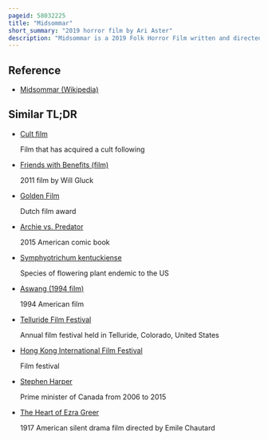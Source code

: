 ```yaml
---
pageid: 58032225
title: "Midsommar"
short_summary: "2019 horror film by Ari Aster"
description: "Midsommar is a 2019 Folk Horror Film written and directed by Ari Aster. The Film Stars florence pugh and Jack Reynor as a dysfunctional american Couple who travel to rural Sweden with a Group of Friends for a Midsummer Festival but find themselves in the Clutches of a Sinister Cult claiming to Practice Scandinavian. Supporting Actors are will poulter vilhelm Blomgren ellora torchia Archie Madekwe and William Jackson Harper."
---
```


## Reference

- [Midsommar (Wikipedia)](https://en.wikipedia.org/?curid=58032225)

## Similar TL;DR

- [Cult film](/tldr/en/cult-film)

  Film that has acquired a cult following

- [Friends with Benefits (film)](/tldr/en/friends-with-benefits-film)

  2011 film by Will Gluck

- [Golden Film](/tldr/en/golden-film)

  Dutch film award

- [Archie vs. Predator](/tldr/en/archie-vs-predator)

  2015 American comic book

- [Symphyotrichum kentuckiense](/tldr/en/symphyotrichum-kentuckiense)

  Species of flowering plant endemic to the US

- [Aswang (1994 film)](/tldr/en/aswang-1994-film)

  1994 American film

- [Telluride Film Festival](/tldr/en/telluride-film-festival)

  Annual film festival held in Telluride, Colorado, United States

- [Hong Kong International Film Festival](/tldr/en/hong-kong-international-film-festival)

  Film festival

- [Stephen Harper](/tldr/en/stephen-harper)

  Prime minister of Canada from 2006 to 2015

- [The Heart of Ezra Greer](/tldr/en/the-heart-of-ezra-greer)

  1917 American silent drama film directed by Emile Chautard

